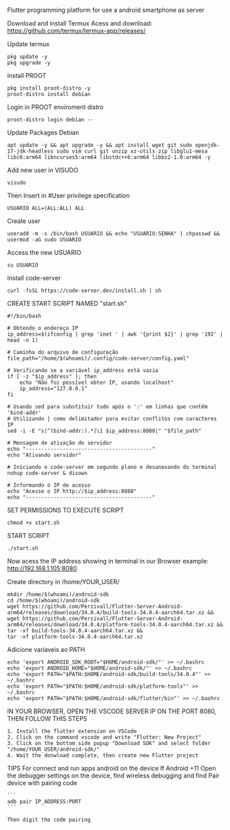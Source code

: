 Flutter programming platform for use a android smartphone as server

Download and install Termux
Acess and download: https://github.com/termux/termux-app/releases/

Update termux
```
pkg update -y
pkg upgrade -y
```

Install PROOT
```
pkg install proot-distro -y
proot-distro install debian
```

Login in PROOT enviroment distro
```
proot-distro login debian --
```

Update Packages Debian
```
apt update -y && apt upgrade -y && apt install wget git sudo openjdk-17-jdk-headless sudo vim curl git unzip xz-utils zip libglu1-mesa libc6:arm64 libncurses5:arm64 libstdc++6:arm64 libbz2-1.0:arm64 -y
```

Add new user in VISUDO
```
visudo

```

Then Insert in 
#User privilege specification
```
USUARIO ALL=(ALL:ALL) ALL
```

Create user
```
useradd -m -s /bin/bash USUARIO && echo "USUARIO:SENHA" | chpasswd && usermod -aG sudo USUARIO

```

Access the new USUARIO
```
su USUARIO
```

Install code-server
```
curl -fsSL https://code-server.dev/install.sh | sh
```

CREATE START SCRIPT NAMED "start.sh"
```
#!/bin/bash

# Obtendo o endereço IP
ip_address=$(ifconfig | grep 'inet ' | awk '{print $2}' | grep '192' | head -n 1)

# Caminho do arquivo de configuração
file_path="/home/$(whoami)/.config/code-server/config.yaml"

# Verificando se a variável ip_address está vazia
if [ -z "$ip_address" ]; then
    echo "Não foi possível obter IP, usando localhost"
    ip_address="127.0.0.1"
fi

# Usando sed para substituir tudo após o ':' em linhas que contêm 'bind-addr'
# Utilizando | como delimitador para evitar conflitos com caracteres IP
sed -i -E "s|^(bind-addr:).*|\1 $ip_address:8080|" "$file_path"

# Mensagem de ativação do servidor
echo "-----------------------------------------"
echo "Ativando servidor"

# Iniciando o code-server em segundo plano e desanexando do terminal
nohup code-server & disown
                  
# Informando o IP de acesso
echo "Acesse o IP http://$ip_address:8080"
echo "-----------------------------------------"
```

SET PERMISSIONS TO EXECUTE SCRIPT
```
chmod +x start.sh
```

START SCRIPT 
```
./start.sh
```

Now acess the IP address showing in terminal in our Browser
example: http://192.168.1.105:8080

Create directory in /home/YOUR_USER/
```
mkdir /home/$(whoami)/android-sdk
cd /home/$(whoami)/android-sdk
wget https://github.com/Perzivall/Flutter-Server-Android-arm64/releases/download/34.0.4/build-tools-34.0.4-aarch64.tar.xz &&
wget https://github.com/Perzivall/Flutter-Server-Android-arm64/releases/download/34.0.4/platform-tools-34.0.4-aarch64.tar.xz &&
tar -xf build-tools-34.0.4-aarch64.tar.xz &&
tar -xf platform-tools-34.0.4-aarch64.tar.xz
```

Adicione variaveis ao PATH 
```
echo 'export ANDROID_SDK_ROOT="$HOME/android-sdk/"' >> ~/.bashrc
echo 'export ANDROID_HOME="$HOME/android-sdk/"' >> ~/.bashrc
echo 'export PATH="$PATH:$HOME/android-sdk/build-tools/34.0.4"' >> ~/.bashrc
echo 'export PATH="$PATH:$HOME/android-sdk/platform-tools"' >> ~/.bashrc
echo 'export PATH="$PATH:$HOME/android-sdk/flutter/bin"' >> ~/.bashrc
```

IN YOUR BROWSER, OPEN THE VSCODE SERVER IP ON THE PORT 8080, THEN FOLLOW THIS STEPS
```
1. Install the flutter extension on VSCode
2. Click on the command vscode and write "Flutter: New Project"
3. Click on the bottom side popup "Download SDK" and select folder "/home/YOUR_USER/android-sdk/"
4. Wait the donwload complete, then create new Flutter project
```

TIPS
    For connect and run apps android on the device
    If Android +11
    Open the debugger settings on the device, find wireless debugging and find Pair device with pairing code
    
    ```
    adb pair IP_ADDRESS:PORT
    ```
    
    Then digit the code pairing
